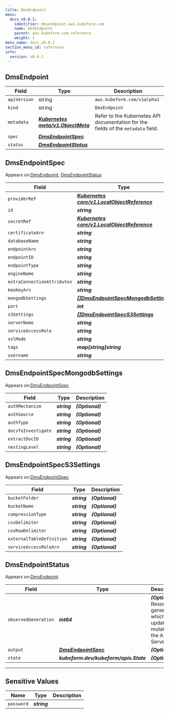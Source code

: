 ```yaml
---
title: DmsEndpoint
menu:
  docs_v0.0.1:
    identifier: dmsendpoint-aws.kubeform.com
    name: DmsEndpoint
    parent: aws.kubeform.com-reference
    weight: 1
menu_name: docs_v0.0.1
section_menu_id: reference
info:
  version: v0.0.1
---
```


## DmsEndpoint
| Field | Type | Description |
| ------ | ----- | ----------- |
| `apiVersion` | string | `aws.kubeform.com/v1alpha1` |
|    `kind` | string | `DmsEndpoint` |
| `metadata` | ***[Kubernetes meta/v1.ObjectMeta](https://kubernetes.io/docs/reference/generated/kubernetes-api/v1.13/#objectmeta-v1-meta)***|Refer to the Kubernetes API documentation for the fields of the `metadata` field.|
| `spec` | ***[DmsEndpointSpec](#dmsendpointspec)***||
| `status` | ***[DmsEndpointStatus](#dmsendpointstatus)***||
## DmsEndpointSpec

Appears on:[DmsEndpoint](#dmsendpoint), [DmsEndpointStatus](#dmsendpointstatus)

| Field | Type | Description |
| ------ | ----- | ----------- |
| `providerRef` | ***[Kubernetes core/v1.LocalObjectReference](https://kubernetes.io/docs/reference/generated/kubernetes-api/v1.13/#localobjectreference-v1-core)***||
| `id` | ***string***||
| `secretRef` | ***[Kubernetes core/v1.LocalObjectReference](https://kubernetes.io/docs/reference/generated/kubernetes-api/v1.13/#localobjectreference-v1-core)***||
| `certificateArn` | ***string***| ***(Optional)*** |
| `databaseName` | ***string***| ***(Optional)*** |
| `endpointArn` | ***string***| ***(Optional)*** |
| `endpointID` | ***string***||
| `endpointType` | ***string***||
| `engineName` | ***string***||
| `extraConnectionAttributes` | ***string***| ***(Optional)*** |
| `kmsKeyArn` | ***string***| ***(Optional)*** |
| `mongodbSettings` | ***[[]DmsEndpointSpecMongodbSettings](#dmsendpointspecmongodbsettings)***| ***(Optional)*** |
| `port` | ***int***| ***(Optional)*** |
| `s3Settings` | ***[[]DmsEndpointSpecS3Settings](#dmsendpointspecs3settings)***| ***(Optional)*** |
| `serverName` | ***string***| ***(Optional)*** |
| `serviceAccessRole` | ***string***| ***(Optional)*** |
| `sslMode` | ***string***| ***(Optional)*** |
| `tags` | ***map[string]string***| ***(Optional)*** |
| `username` | ***string***| ***(Optional)*** |
## DmsEndpointSpecMongodbSettings

Appears on:[DmsEndpointSpec](#dmsendpointspec)

| Field | Type | Description |
| ------ | ----- | ----------- |
| `authMechanism` | ***string***| ***(Optional)*** |
| `authSource` | ***string***| ***(Optional)*** |
| `authType` | ***string***| ***(Optional)*** |
| `docsToInvestigate` | ***string***| ***(Optional)*** |
| `extractDocID` | ***string***| ***(Optional)*** |
| `nestingLevel` | ***string***| ***(Optional)*** |
## DmsEndpointSpecS3Settings

Appears on:[DmsEndpointSpec](#dmsendpointspec)

| Field | Type | Description |
| ------ | ----- | ----------- |
| `bucketFolder` | ***string***| ***(Optional)*** |
| `bucketName` | ***string***| ***(Optional)*** |
| `compressionType` | ***string***| ***(Optional)*** |
| `csvDelimiter` | ***string***| ***(Optional)*** |
| `csvRowDelimiter` | ***string***| ***(Optional)*** |
| `externalTableDefinition` | ***string***| ***(Optional)*** |
| `serviceAccessRoleArn` | ***string***| ***(Optional)*** |
## DmsEndpointStatus

Appears on:[DmsEndpoint](#dmsendpoint)

| Field | Type | Description |
| ------ | ----- | ----------- |
| `observedGeneration` | ***int64***| ***(Optional)*** Resource generation, which is updated on mutation by the API Server.|
| `output` | ***[DmsEndpointSpec](#dmsendpointspec)***| ***(Optional)*** |
| `state` | ***kubeform.dev/kubeform/apis.State***| ***(Optional)*** |
---
## Sensitive Values
| Name | Type | Description |
|------|------|-------------|
| `password` | ***string*** ||
